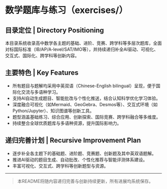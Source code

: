 # 数学题库与练习（exercises/）

## 目录定位 | Directory Positioning

本目录系统收录高中数学各主题的基础、进阶、竞赛、跨学科等多层次题库，全面对标国际标准（IB/AP/A-level/SAT/IMO等），并持续递归补全AI驱动、可视化、交互式、国际化、跨学科等创新内容。

## 主要特色 | Key Features

- 所有题目与题解均采用中英双语（Chinese-English bilingual）呈现，便于国际化交流与多语种学习。
- 支持AI自动生成题目、智能批改与个性化推送，结合认知科学优化学习体验。
- 深度融合可视化（如Mermaid、GeoGebra、Desmos等）、交互式环境（如Python/Jupyter）、知识图谱等创新工具。
- 题型涵盖基础练习、综合应用、创新探索、国际竞赛、跨学科融合等多维度。
- 持续整合全球优质题库与多语种资源，提升国际影响力。

## 递归完善计划 | Recursive Improvement Plan

- 逐步补全各主题下的基础题、进阶题、竞赛题、创新题及其中英双语题解。
- 推进AI驱动的题目生成、自动批改、个性化推荐与智能评测体系建设。
- 丰富可视化、交互式、跨学科等创新题型与资源。

---

> 本README将随内容递归完善与创新持续更新，所有进展均系统保存。
